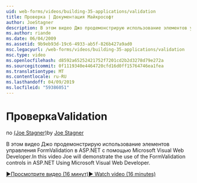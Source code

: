 ```yaml
---
uid: web-forms/videos/building-35-applications/validation
title: Проверка | Документация Майкрософт
author: JoeStagner
description: В этом видео Джо продемонстрирую использование элементов управления FormValidation в ASP.NET с помощью Microsoft Visual Web Developer.
ms.author: riande
ms.date: 06/04/2009
ms.assetid: 9b9eb93d-19c6-4933-ab5f-826b427a9ad0
msc.legacyurl: /web-forms/videos/building-35-applications/validation
msc.type: video
ms.openlocfilehash: d8592a65252421752f7201cd2b2d3278d79e272a
ms.sourcegitcommit: 0f1119340e4464720cfd16d0ff15764746ea1fea
ms.translationtype: MT
ms.contentlocale: ru-RU
ms.lasthandoff: 04/09/2019
ms.locfileid: "59386051"
---
```

# <a name="validation"></a><span data-ttu-id="2a943-103">Проверка</span><span class="sxs-lookup"><span data-stu-id="2a943-103">Validation</span></span>

<span data-ttu-id="2a943-104">по [(Joe Stagner)](https://github.com/JoeStagner)</span><span class="sxs-lookup"><span data-stu-id="2a943-104">by [Joe Stagner](https://github.com/JoeStagner)</span></span>

<span data-ttu-id="2a943-105">В этом видео Джо продемонстрирую использование элементов управления FormValidation в ASP.NET с помощью Microsoft Visual Web Developer.</span><span class="sxs-lookup"><span data-stu-id="2a943-105">In this video Joe will demonstrate the use of the FormValidation controls in ASP.NET Using Microsoft Visual Web Developer.</span></span>

[<span data-ttu-id="2a943-106">&#9654;Просмотрите видео (16 минут)</span><span class="sxs-lookup"><span data-stu-id="2a943-106">&#9654; Watch video (16 minutes)</span></span>](https://channel9.msdn.com/Blogs/ASP-NET-Site-Videos/validation)
